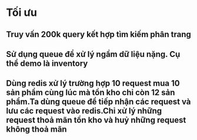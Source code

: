 # Tối ưu
## Truy vấn 200k query kết hợp tìm kiếm phân trang
## Sử dụng queue để xử lý ngầm dữ liệu nặng. Cụ thể demo là inventory
## Dùng redis xử lý trường hợp 10 request mua 10 sản phẩm cùng lúc mà tồn kho chỉ còn 12 sản phẩm.Ta dùng queue để tiếp nhận các request và lưu các request vào redis.Chỉ xử lý những request thoả mãn tồn kho và huỷ những request không thoả mãn

